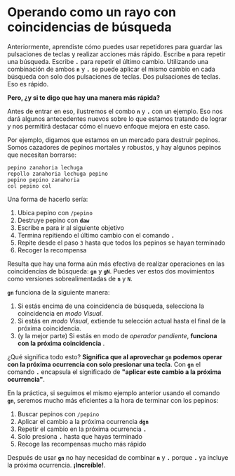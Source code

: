 # Operando como un rayo con coincidencias de búsqueda

Anteriormente, aprendiste cómo puedes usar repetidores para guardar las pulsaciones de teclas y realizar acciones más rápido. Escribe **`n`** para repetir una búsqueda. Escribe **`.`** para repetir el último cambio. Utilizando una combinación de ambos **`n`** y **`.`** se puede aplicar el mismo cambio en cada búsqueda con solo dos pulsaciones de teclas. Dos pulsaciones de teclas. Eso es rápido.

**Pero, ¿y si te digo que hay una manera más rápida?**

Antes de entrar en eso, ilustremos el combo **`n`** y **`.`** con un ejemplo. Eso nos dará algunos antecedentes nuevos sobre lo que estamos tratando de lograr y nos permitirá destacar cómo el nuevo enfoque mejora en este caso.

Por ejemplo, digamos que estamos en un mercado para destruir pepinos. Somos cazadores de pepinos mortales y robustos, y hay algunos pepinos que necesitan borrarse:

```text
pepino zanahoria lechuga
repollo zanahoria lechuga pepino
pepino pepino zanahoria
col pepino col
```

Una forma de hacerlo sería:

1. Ubica pepino con `/pepino`
2. Destruye pepino con **`daw`**
3. Escribe **`n`** para ir al siguiente objetivo
4. Termina repitiendo el último cambio con el comando **`.`**
5. Repite desde el paso `3` hasta que todos los pepinos se hayan terminado
6. Recoger la recompensa

Resulta que hay una forma aún más efectiva de realizar operaciones en las coincidencias de búsqueda: **`gn`** y **`gN`**. Puedes ver estos dos movimientos como versiones sobrealimentadas de **`n`** y **`N`**.

**`gn`** funciona de la siguiente manera:

1. Si estás encima de una coincidencia de búsqueda, selecciona la coincidencia en *modo Visual*.
2. Si estás en *modo Visual*, extiende tu selección actual hasta el final de la próxima coincidencia.
3. (y la mejor parte) Si estás en modo de *operador pendiente*, **funciona con la próxima coincidencia** .

¿Qué significa todo esto? **Significa que al aprovechar `gn` podemos operar con la próxima ocurrencia con solo presionar una tecla**. Con **`gn`** el comando **`.`** encapsula el significado de **"aplicar este cambio a la próxima ocurrencia"**.

En la práctica, si seguimos el mismo ejemplo anterior usando el comando **`gn`**, seremos mucho más eficientes a la hora de terminar con los pepinos:

1. Buscar pepinos con `/pepino`
2. Aplicar el cambio a la próxima ocurrencia **`dgn`**
3. Repetir el cambio en la próxima ocurrencia **`.`**
4. Solo presiona **`.`** hasta que hayas terminado
5. Recoge las recompensas mucho más rápido

Después de usar **`gn`** no hay necesidad de combinar **`n`** y **`.`** porque **`.`** ya incluye la próxima ocurrencia. **¡Increíble!**.
